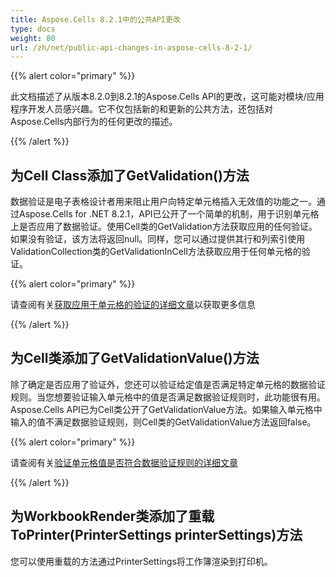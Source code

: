 ```yaml
---
title: Aspose.Cells 8.2.1中的公共API更改
type: docs
weight: 80
url: /zh/net/public-api-changes-in-aspose-cells-8-2-1/
---
```


{{% alert color="primary" %}} 

此文档描述了从版本8.2.0到8.2.1的Aspose.Cells API的更改，这可能对模块/应用程序开发人员感兴趣。它不仅包括新的和更新的公共方法，还包括对Aspose.Cells内部行为的任何更改的描述。

{{% /alert %}} 
## **为Cell Class添加了GetValidation()方法**
数据验证是电子表格设计者用来阻止用户向特定单元格插入无效值的功能之一。通过Aspose.Cells for .NET 8.2.1，API已公开了一个简单的机制，用于识别单元格上是否应用了数据验证。使用Cell类的GetValidation方法获取应用的任何验证。如果没有验证，该方法将返回null。同样，您可以通过提供其行和列索引使用ValidationCollection类的GetValidationInCell方法获取应用于任何单元格的验证。

{{% alert color="primary" %}} 

请查阅有关[获取应用于单元格的验证的详细文章](/cells/zh/net/get-validation-applied-on-a-cell/)以获取更多信息

{{% /alert %}}
## **为Cell类添加了GetValidationValue()方法**
除了确定是否应用了验证外，您还可以验证给定值是否满足特定单元格的数据验证规则。当您想要验证输入单元格中的值是否满足数据验证规则时，此功能很有用。Aspose.Cells API已为Cell类公开了GetValidationValue方法。如果输入单元格中输入的值不满足数据验证规则，则Cell类的GetValidationValue方法返回false。

{{% alert color="primary" %}} 

请查阅有关[验证单元格值是否符合数据验证规则的详细文章](/cells/zh/net/verify-that-cell-value-satisfies-data-validation-rules/)

{{% /alert %}}
## **为WorkbookRender类添加了重载ToPrinter(PrinterSettings printerSettings)方法**
您可以使用重载的方法通过PrinterSettings将工作簿渲染到打印机。
